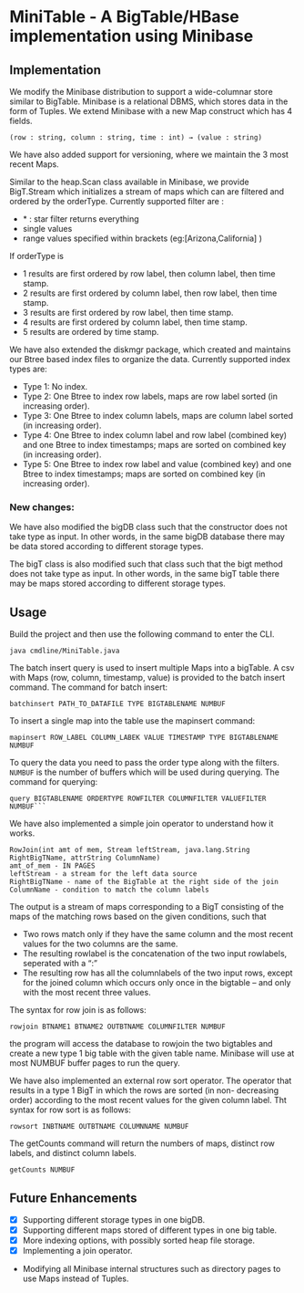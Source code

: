 # MiniTable - A BigTable/HBase implementation using Minibase


## Implementation

We modify the Minibase distribution to support a wide-columnar store similar to BigTable. Minibase is a relational DBMS, which stores data in the form of Tuples. We extend Minibase with a new Map construct which has 4 fields.

```(row : string, column : string, time : int) → (value : string)```

We have also added support for versioning, where we maintain the 3 most recent Maps.


Similar to the heap.Scan class available in Minibase, we provide BigT.Stream which initializes a stream of maps which can are filtered and ordered by the orderType. Currently supported filter are :
- \* : star filter returns everything
-  single values
-  range values specified within brackets (eg:[Arizona,California] )

If orderType is
- 1 results are first ordered by row label, then column label, then time stamp.
- 2 results are first ordered by column label, then row label, then time stamp.
- 3 results are first ordered by row label, then time stamp.
- 4 results are first ordered by column label, then time stamp.
- 5 results are ordered by time stamp.

We have also extended the diskmgr package, which created and maintains our Btree based index files to organize the data. Currently supported index types are:
- Type 1: No index.
- Type 2: One Btree to index row labels, maps are row label sorted (in increasing order).
- Type 3: One Btree to index column labels, maps are column label sorted (in increasing order).
-  Type 4: One Btree to index column label and row label (combined key) and one Btree to index timestamps; maps are sorted on combined key (in increasing order).
- Type 5: One Btree to index row label and value (combined key) and one Btree to index timestamps; maps are sorted on combined key (in increasing order).


### New changes:

We have also modified the bigDB class such that the constructor does not take type as input. 
In other words, in the same bigDB database there may be data stored according to different storage types.

The bigT class is also modified such that class such that the bigt method does not take type as input. 
In other words, in the same bigT table there may be maps stored according to different storage types.


## Usage

Build the project and then use the following command to enter the CLI.
```
java cmdline/MiniTable.java 
```
The batch insert query is used to insert multiple Maps into a bigTable. A csv with Maps (row, column, timestamp, value) is provided to the batch insert command. The command for batch insert:
``` 
batchinsert PATH_TO_DATAFILE TYPE BIGTABLENAME NUMBUF
```
To insert a single map into the table use the mapinsert command:
```
mapinsert ROW_LABEL COLUMN_LABEK VALUE TIMESTAMP TYPE BIGTABLENAME NUMBUF
```
To query the data you need to pass the order type along with the filters. `NUMBUF` is the number of buffers which will be used during querying. The command for querying:
```
query BIGTABLENAME ORDERTYPE ROWFILTER COLUMNFILTER VALUEFILTER NUMBUF```
```
We have also implemented a simple join operator to understand how it works. 
```
RowJoin(int amt of mem, Stream leftStream, java.lang.String RightBigTName, attrString ColumnName)
amt_of_mem - IN PAGES
leftStream - a stream for the left data source
RightBigTName - name of the BigTable at the right side of the join ColumnName - condition to match the column labels
```
The output is a stream of maps corresponding to a BigT consisting of the maps of the matching rows based on the given conditions, such that 
- Two rows match only if they have the same column and the most recent values for the two columns are the same.
- The resulting rowlabel is the concatenation of the two input rowlabels, seperated with a “:”
- The resulting row has all the columnlabels of the two input rows, except for the joined column which
occurs only once in the bigtable – and only with the most recent three values.

The syntax for row join is as follows:
```aidl
rowjoin BTNAME1 BTNAME2 OUTBTNAME COLUMNFILTER NUMBUF
```
the program will access the database to rowjoin the two bigtables and create a new type 1 big table with the given table name. Minibase will use at most NUMBUF buffer pages to run the query.

We have also implemented an external row sort operator. The operator that results in a type 1 BigT in which the rows are sorted (in non- decreasing order) according to the most recent values for the given column label.
Tht syntax for row sort is as follows:
```
rowsort INBTNAME OUTBTNAME COLUMNNAME NUMBUF
```

The getCounts command will return the numbers of maps, distinct row labels, and distinct column labels. 
```
getCounts NUMBUF
```
## Future Enhancements
- [x] Supporting different storage types in one bigDB.
- [x] Supporting different maps stored of different types in one big table.
- [x] More indexing options, with possibly sorted heap file storage.
- [x] Implementing a join operator.
- Modifying all Minibase internal structures such as directory pages to use Maps instead of Tuples.

